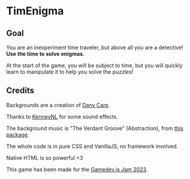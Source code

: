 # TimEnigma

## Goal

You are an inexperiment time traveler, but above all you are a detective!  
**Use the time to solve enigmas.**

At the start of the game, you will be subject to time, but you will quickly learn to manipulate it to help you solve the puzzles!

## Credits

Backgrounds are a creation of [Dany Care](https://bitday.me/#credits).

Thanks to [KenneyNL](https://kenney.nl/assets) for some sound effects.

The background music is "The Verdant Groove" (Abstraction), from [this package](https://tallbeard.itch.io/music-loop-bundle).

The whole code is in pure CSS and VanillaJS, no framework involved.

Native HTML is so powerful <3

This game has been made for the [Gamedev.js Jam 2023](https://gamedevjs.com/jam/2023/).
